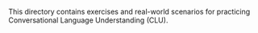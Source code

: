 This directory contains exercises and real-world scenarios for practicing Conversational Language Understanding (CLU).
